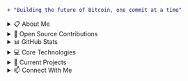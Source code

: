 ```diff
+ "Building the future of Bitcoin, one commit at a time"
```

<details>
<summary>📋 About Me</summary>

- Over a decade of cryptocurrency, software engineering, and cybersecurity expertise since 2011.
- BS & MS in Cybersecurity from the University of South Florida.
- Led integrations for Chainlink Labs and scaled institutional digital asset platforms from ideation to production.
- Expert in Rust, smart contract security, and Lightning Network protocols.

</details>


<details>
<summary>🚀 Open Source Contributions</summary>

### Bitcoin & Lightning Network
- [Bitcoin Knots #154](https://github.com/bitcoinknots/bitcoin/pull/154)
- [Lightning Network Daemon (LND) #10091](https://github.com/lightningnetwork/lnd/pull/10091)
- [Greenlight #612](https://github.com/Blockstream/greenlight/pull/612)
- [Core Lightning #8435](https://github.com/ElementsProject/lightning/pull/8435)

### Developer Tools & AI
- [Goose #3378](https://github.com/block/goose/pull/3378)
- [Goose #3635](https://github.com/block/goose/pull/3635)
- [Goose #3907](https://github.com/block/goose/pull/3907)

### Mobile Applications
- [Zeus Lightning Wallet #3154](https://github.com/ZeusLN/zeus/pull/3154)
- [BitChat Android #178](https://github.com/permissionlesstech/bitchat-android/pull/178)

### Nostr
- [Routstr Core #78](https://github.com/Routstr/routstr-core/pull/78)
- [Routstr Chat #46](https://github.com/Routstr/routstr-chat/pull/46)
- [Routstr Chat #58](https://github.com/Routstr/routstr-chat/pull/58)
- [Sixty Nuts #32](https://github.com/Routstr/sixty-nuts/pull/32)
- [Orly #4](https://github.com/mleku/orly/pull/4)
- [Orly #5](https://github.com/mleku/orly/pull/5)
- [Orly #8](https://github.com/mleku/orly/pull/8)
- [Orly #10](https://github.com/mleku/orly/pull/10)

### Bitcoin Development Kits
- [BDK #2006](https://github.com/bitcoindevkit/bdk/pull/2006)
- [DLC Dev Kit #104](https://github.com/bennyhodl/dlcdevkit/pull/104)
- [DLC Dev Kit #105](https://github.com/bennyhodl/dlcdevkit/pull/105)

### Web3
- [Chainlink Rust Contracts](https://github.com/kwsantiago/Chainlink-Rust-Contracts) - Ported Chainlink code to Rust, earning a $10,000 grant, featured on the Chainlink blog
- [Ethereum.org #3134](https://github.com/ethereum/ethereum-org-website/pull/3134)
- [Chainlink OTP](https://github.com/kwsantiago/Chainlink-OTP)
- [chainlink-fun #1](https://github.com/itsdevcoffee/chainlink-fun/pull/1)
- [RandomWinner Chainlink VRF](https://github.com/kwsantiago/RandomWinner-ChainlinkVRF)

### Hackathons
- [PrepAI](https://github.com/kwsantiago/PrepAI) - AI-powered interview preparation platform
- [Chainlink-OTP](https://github.com/kwsantiago/Chainlink-OTP) - One-time password system using Chainlink oracles
- [HelloWorld-Polkadot-Hackathon](https://github.com/kwsantiago/HelloWorld-Polkadot-Hackathon/tree/main) - Polkadot ecosystem exploration project
- [MMM-spectraAI](https://github.com/nimius-debug/MMM-spectraAI) - AI-powered MagicMirror module

### Bitcoin & Blockchain Research
- [Blockchain Signature Parser](https://github.com/kwsantiago/Blockchain-Sig-Parser) - Developed a signature bias detection tool used in academic research for identifying nonce vulnerabilities

</details>

<details>
<summary>📊 GitHub Stats</summary>

<img src="https://github-readme-stats.vercel.app/api?username=kwsantiago&show_icons=true&theme=dark&hide_border=true&bg_color=0d1117" alt="GitHub Stats" />

<img src="https://github-readme-stats.vercel.app/api/top-langs/?username=kwsantiago&hide=makefile&theme=dark&hide_border=true&bg_color=0d1117&layout=compact" alt="Top Languages" />

</details>

<details>
<summary>💻 Core Technologies</summary>

[![Bitcoin Badge](https://img.shields.io/badge/-Bitcoin-F7931A?style=for-the-badge&labelColor=black&logo=bitcoin&logoColor=F7931A)](#)
[![Lightning Badge](https://img.shields.io/badge/-Lightning-792EE5?style=for-the-badge&labelColor=black&logo=lightning&logoColor=792EE5)](#)
[![Nostr Badge](https://img.shields.io/badge/-Nostr-9933CC?style=for-the-badge&labelColor=black&logo=nostrich&logoColor=9933CC)](#)
[![Taproot Assets Badge](https://img.shields.io/badge/-Taproot_Assets-FF6B35?style=for-the-badge&labelColor=black&logoColor=FF6B35)](#)
[![DeFi Badge](https://img.shields.io/badge/-DeFi-00D2FF?style=for-the-badge&labelColor=black&logoColor=00D2FF)](#)

[![Rust Badge](https://img.shields.io/badge/-Rust-000000?style=for-the-badge&labelColor=black&logo=rust&logoColor=white)](#)
[![TypeScript Badge](https://img.shields.io/badge/-TypeScript-3178C6?style=for-the-badge&labelColor=black&logo=typescript&logoColor=3178C6)](#)
[![React Badge](https://img.shields.io/badge/-React-61DAFB?style=for-the-badge&labelColor=black&logo=react&logoColor=61DAFB)](#)
[![Python Badge](https://img.shields.io/badge/-Python-3776AB?style=for-the-badge&labelColor=black&logo=python&logoColor=3776AB)](#)
[![Solidity Badge](https://img.shields.io/badge/-Solidity-363636?style=for-the-badge&labelColor=black&logo=solidity&logoColor=363636)](#)
[![Go Badge](https://img.shields.io/badge/-Go-00ADD8?style=for-the-badge&labelColor=black&logo=go&logoColor=00ADD8)](#)
[![C Badge](https://img.shields.io/badge/-C-A8B9CC?style=for-the-badge&labelColor=black&logo=c&logoColor=A8B9CC)](#)

[![MPC Badge](https://img.shields.io/badge/-Multi_Party_Computation-FF4B4B?style=for-the-badge&labelColor=black&logoColor=FF4B4B)](#)
[![Smart Contract Security Badge](https://img.shields.io/badge/-Smart_Contract_Security-4CAF50?style=for-the-badge&labelColor=black&logoColor=4CAF50)](#)
[![AWS Badge](https://img.shields.io/badge/-AWS-232F3E?style=for-the-badge&labelColor=black&logo=amazon-aws&logoColor=FF9900)](#)
[![Cryptography Badge](https://img.shields.io/badge/-Cryptography-6A1B99?style=for-the-badge&labelColor=black&logoColor=6A1B99)](#)

</details>

<details>
<summary>🚧 Current Projects</summary>

### 🏢 [PrivKey LLC](https://privkey.io)
Leading cybersecurity and blockchain consulting firm specializing in enterprise security solutions, Lightning Network implementation, and smart contract auditing.

### 🔧 Active Open Source Projects
- **[taproot-assets-rest-gateway](https://github.com/privkeyio/taproot-assets-rest-gateway)** - REST proxy for Lightning Labs' Taproot Assets
- **[libnostr-c](https://github.com/privkeyio/libnostr-c)** - C library for Nostr protocol with Lightning Network integration
- **[goose-evolve](https://github.com/kwsantiago/goose-evolve)** - MCP extension for autonomous AI agent improvement via evolutionary algorithms

### 📚 Past Work
- **[Chainlink-Rust-Contracts](https://github.com/kwsantiago/Chainlink-Rust-Contracts)** - Chainlink smart contracts ported to Rust

</details>

<details>
<summary>📫 Connect With Me</summary>

[![Website](https://img.shields.io/badge/Website-privkey.io-00C851?style=for-the-badge&logoColor=white)](https://privkey.io)
[![Nostr](https://img.shields.io/badge/Nostr-@kyle-9933CC?style=for-the-badge&logo=nostr&logoColor=white)](https://primal.net/p/nprofile1qqswuplzvwng4lfunnp9hmymmccuyk6p2mn3ge4m8hu3sklpr0spzgsdd5jkj)
[![Email](https://img.shields.io/badge/Email-kyle@privkey.io-D14836?style=for-the-badge&logo=gmail&logoColor=white)](mailto:kyle@privkey.io)
[![LinkedIn](https://img.shields.io/badge/LinkedIn-kwsantiago-0077B5?style=for-the-badge&logo=linkedin&logoColor=white)](https://linkedin.com/in/kwsantiago)

</details>
